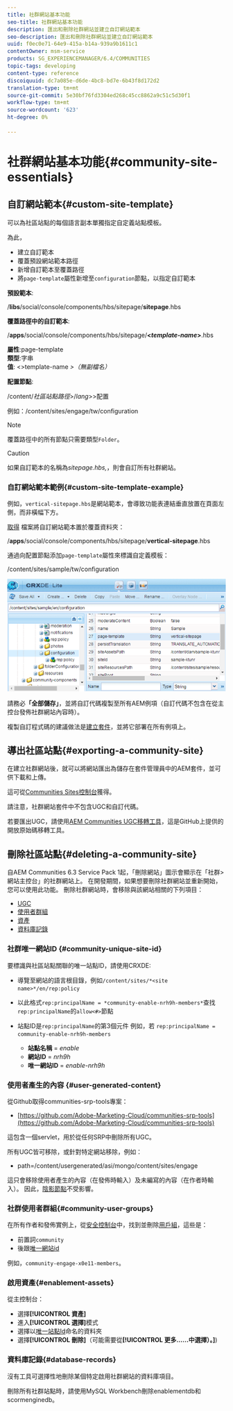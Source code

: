```yaml
---
title: 社群網站基本功能
seo-title: 社群網站基本功能
description: 匯出和刪除社群網站並建立自訂網站範本
seo-description: 匯出和刪除社群網站並建立自訂網站範本
uuid: f0ec0e71-64e9-415a-b14a-939a9b1611c1
contentOwner: msm-service
products: SG_EXPERIENCEMANAGER/6.4/COMMUNITIES
topic-tags: developing
content-type: reference
discoiquuid: dc7a085e-d6de-4bc8-bd7e-6b43f8d172d2
translation-type: tm+mt
source-git-commit: 5e30bf76fd3304ed268c45cc8862a9c51c5d30f1
workflow-type: tm+mt
source-wordcount: '623'
ht-degree: 0%

---
```



# 社群網站基本功能{#community-site-essentials}

## 自訂網站範本{#custom-site-template}

可以為社區站點的每個語言副本單獨指定自定義站點模板。

為此，

* 建立自訂範本
* 覆蓋預設網站範本路徑
* 新增自訂範本至覆蓋路徑
* 將`page-template`屬性新增至`configuration`節點，以指定自訂範本

**預設範本**:

/**libs**/social/console/components/hbs/sitepage/**sitepage**.hbs

**覆蓋路徑中的自訂範本**:

/**apps**/social/console/components/hbs/sitepage/**&lt;*template-name*>**.hbs

**屬性**:page-template\
**類型**:字串\
**值**: &lt;>template-name *>（無副檔名）*

**配置節點**:

/content/*社區站點路徑*>/*lang*>>配置

例如：/content/sites/engage/tw/configuration

>[!NOTE]
>
>覆蓋路徑中的所有節點只需要類型`Folder`。

>[!CAUTION]
>
>如果自訂範本的名稱為&#x200B;*sitepage.hbs,*，則會自訂所有社群網站。

### 自訂網站範本範例{#custom-site-template-example}

例如，`vertical-sitepage.hbs`是網站範本，會導致功能表連結垂直放置在頁面左側，而非橫幅下方。

[取得](assets/vertical-sitepage.hbs)
檔案將自訂網站範本置於覆蓋資料夾：

/**apps**/social/console/components/hbs/sitepage/**vertical-sitepage**.hbs

通過向配置節點添加`page-template`屬性來標識自定義模板：

/content/sites/sample/tw/configuration

![chlimage_1-80](assets/chlimage_1-80.png)

請務必&#x200B;**「全部儲存」**，並將自訂代碼複製至所有AEM例項（自訂代碼不包含在從主控台發佈社群網站內容時）。

複製自訂程式碼的建議做法是[建立套件](../../help/sites-administering/package-manager.md#creating-a-new-package)，並將它部署在所有例項上。

## 導出社區站點{#exporting-a-community-site}

在建立社群網站後，就可以將網站匯出為儲存在套件管理員中的AEM套件，並可供下載和上傳。

這可從[Communities Sites控制台](sites-console.md#exporting-the-site)獲得。

請注意，社群網站套件中不包含UGC和自訂代碼。

若要匯出UGC，請使用[AEM Communities UGC移轉工具](https://github.com/Adobe-Marketing-Cloud/communities-ugc-migration)，這是GitHub上提供的開放原始碼移轉工具。

## 刪除社區站點{#deleting-a-community-site}

自AEM Communities 6.3 Service Pack 1起，「刪除網站」圖示會顯示在「社群>網站主控台」的社群網站上。 在開發期間，如果想要刪除社群網站並重新開始，您可以使用此功能。 刪除社群網站時，會移除與該網站相關的下列項目：

* [UGC](#user-generated-content)
* [使用者群組](#community-user-groups)
* [資產](#enablement-assets)
* [資料庫記錄](#database-records)

### 社群唯一網站ID {#community-unique-site-id}

要標識與社區站點關聯的唯一站點ID，請使用CRXDE:

* 導覽至網站的語言根目錄，例如`/content/sites/*<site name>*/en/rep:policy`

* 以此格式`rep:principalName = *community-enable-nrh9h-members*`查找`rep:principalName`的`allow<#>`節點

* 站點ID是`rep:principalName`的第3個元件
例如，若 
`rep:principalName = community-enable-nrh9h-members`

   * **站點名稱** =  *enable*
   * **網站ID** =  *nrh9h*
   * **唯一網站ID** =  *enable-nrh9h*

### 使用者產生的內容 {#user-generated-content}

從Github取得communities-srp-tools專案：

* [https://github.com/Adobe-Marketing-Cloud/communities-srp-tools](https://github.com/Adobe-Marketing-Cloud/communities-srp-tools)

這包含一個servlet，用於從任何SRP中刪除所有UGC。

所有UGC皆可移除，或針對特定網站移除，例如：

* path=/content/usergenerated/asi/mongo/content/sites/engage

這只會移除使用者產生的內容（在發佈時輸入）及未編寫的內容（在作者時輸入）。 因此，[陰影節點](srp.md#shadownodes)不受影響。

### 社群使用者群組{#community-user-groups}

在所有作者和發佈實例上，從[安全控制台](../../help/sites-administering/security.md)中，找到並刪除[用戶組](users.md)，這些是：

* 前置詞`community`
* 後跟[唯一網站id](#community-unique-site-id)

例如，`community-engage-x0e11-members`。

### 啟用資產{#enablement-assets}

從主控制台：

* 選擇&#x200B;**[!UICONTROL 資產]**
* 進入&#x200B;**[!UICONTROL 選擇]**&#x200B;模式
* 選擇以[唯一站點Id](#community-unique-site-id)命名的資料夾
* 選擇&#x200B;**[!UICONTROL 刪除]**（可能需要從&#x200B;**[!UICONTROL 更多……中選擇）。]**)

### 資料庫記錄{#database-records}

沒有工具可選擇性地刪除某個特定啟用社群網站的資料庫項目。

刪除所有社群站點時，請使用MySQL Workbench刪除enablementdb和scormenginedb。
